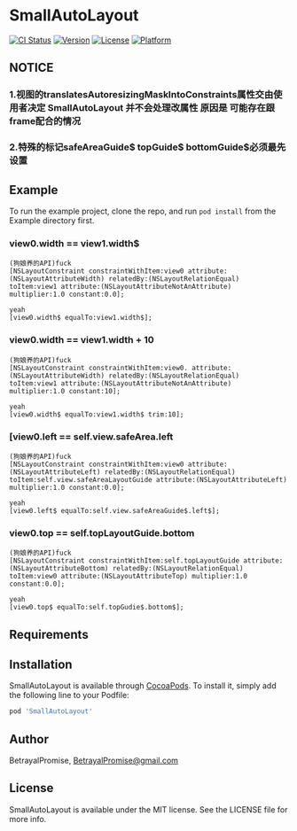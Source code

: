 # SmallAutoLayout

[![CI Status](http://img.shields.io/travis/BetrayalPromise/SmallAutoLayout.svg?style=flat)](https://travis-ci.org/BetrayalPromise/SmallAutoLayout)
[![Version](https://img.shields.io/cocoapods/v/SmallAutoLayout.svg?style=flat)](http://cocoapods.org/pods/SmallAutoLayout)
[![License](https://img.shields.io/cocoapods/l/SmallAutoLayout.svg?style=flat)](http://cocoapods.org/pods/SmallAutoLayout)
[![Platform](https://img.shields.io/cocoapods/p/SmallAutoLayout.svg?style=flat)](http://cocoapods.org/pods/SmallAutoLayout)

## NOTICE
### 1.视图的translatesAutoresizingMaskIntoConstraints属性交由使用者决定 SmallAutoLayout 并不会处理改属性 原因是 可能存在跟frame配合的情况
### 2.特殊的标记safeAreaGuide$ topGuide$ bottomGuide$必须最先设置

## Example

To run the example project, clone the repo, and run `pod install` from the Example directory first.

### view0.width == view1.width$
```obj-c
(狗娘养的API)fuck
[NSLayoutConstraint constraintWithItem:view0 attribute:(NSLayoutAttributeWidth) relatedBy:(NSLayoutRelationEqual) toItem:view1 attribute:(NSLayoutAttributeNotAnAttribute) multiplier:1.0 constant:0.0];

yeah
[view0.width$ equalTo:view1.width$];
```

### view0.width == view1.width + 10
```obj-c
(狗娘养的API)fuck
[NSLayoutConstraint constraintWithItem:view0. attribute:(NSLayoutAttributeWidth) relatedBy:(NSLayoutRelationEqual) toItem:view1 attribute:(NSLayoutAttributeNotAnAttribute) multiplier:1.0 constant:10];

yeah
[view0.width$ equalTo:view1.width$ trim:10];
```

### [view0.left == self.view.safeArea.left
```obj-c
(狗娘养的API)fuck
[NSLayoutConstraint constraintWithItem:view0 attribute:(NSLayoutAttributeLeft) relatedBy:(NSLayoutRelationEqual) toItem:self.view.safeAreaLayoutGuide attribute:(NSLayoutAttributeLeft) multiplier:1.0 constant:0.0];

yeah
[view0.left$ equalTo:self.view.safeAreaGuide$.left$];
```

### view0.top == self.topLayoutGuide.bottom
```obj-c
(狗娘养的API)fuck
[NSLayoutConstraint constraintWithItem:self.topLayoutGuide attribute:(NSLayoutAttributeBottom) relatedBy:(NSLayoutRelationEqual) toItem:view0 attribute:(NSLayoutAttributeTop) multiplier:1.0 constant:0.0];

yeah
[view0.top$ equalTo:self.topGudie$.bottom$];
```



## Requirements

## Installation

SmallAutoLayout is available through [CocoaPods](http://cocoapods.org). To install
it, simply add the following line to your Podfile:

```ruby
pod 'SmallAutoLayout'
```

## Author

BetrayalPromise, BetrayalPromise@gmail.com

## License

SmallAutoLayout is available under the MIT license. See the LICENSE file for more info.
